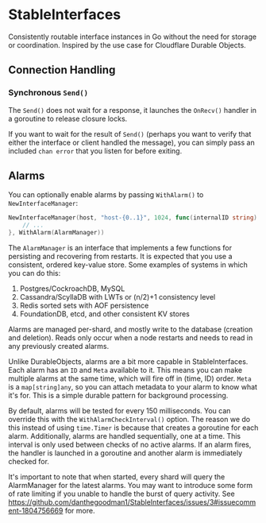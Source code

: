 # StableInterfaces

Consistently routable interface instances in Go without the need for storage or coordination. Inspired by the use case for Cloudflare Durable Objects.

## Connection Handling

### Synchronous `Send()`

The `Send()` does not wait for a response, it launches the `OnRecv()` handler in a goroutine to release closure locks.

If you want to wait for the result of `Send()` (perhaps you want to verify that either the interface or client handled the message), you can simply pass an included `chan error` that you listen for before exiting.

## Alarms

You can optionally enable alarms by passing `WithAlarm()` to `NewInterfaceManager`:

```go
NewInterfaceManager(host, "host-{0..1}", 1024, func(internalID string) StableInterface {
    // ...
}, WithAlarm(AlarmManager))
```

The `AlarmManager` is an interface that implements a few functions for persisting and recovering from restarts. It is expected that you use a consistent, ordered key-value store. Some examples of systems in which you can do this:

1. Postgres/CockroachDB, MySQL
2. Cassandra/ScyllaDB with LWTs or (n/2)+1 consistency level
3. Redis sorted sets with AOF persistence
4. FoundationDB, etcd, and other consistent KV stores

Alarms are managed per-shard, and mostly write to the database (creation and deletion). Reads only occur when a node restarts and needs to read in any previously created alarms.

Unlike DurableObjects, alarms are a bit more capable in StableInterfaces. Each alarm has an `ID` and `Meta` available to it. This means you can make multiple alarms at the same time, which will fire off in (time, ID) order. `Meta` is a `map[string]any`, so you can attach metadata to your alarm to know what it's for. This is a simple durable pattern for background processing.

By default, alarms will be tested for every 150 milliseconds. You can override this with the `WithAlarmCheckInterval()` option. The reason we do this instead of using `time.Timer` is because that creates a goroutine for each alarm. Additionally, alarms are handled sequentially, one at a time. This interval is only used between checks of no active alarms. If an alarm fires, the handler is launched in a goroutine and another alarm is immediately checked for.

It's important to note that when started, every shard will query the AlarmManager for the latest alarms. You may want to introduce some form of rate limiting if you unable to handle the burst of query activity. See https://github.com/danthegoodman1/StableInterfaces/issues/3#issuecomment-1804756669 for more.